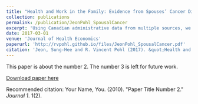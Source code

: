 ```yaml
---
title: "Health and Work in the Family: Evidence from Spouses’ Cancer Diagnoses"
collection: publications
permalink: /publication/JeonPohl_SpousalCancer
excerpt: 'Using Canadian administrative data from multiple sources, we provide the first nationally representative estimates for the effect of spouses’ cancer diagnoses on individuals’ employment and earnings and on fam- ily income. Our identification strategy exploits unexpected health shocks and combines matching with individual fixed effects in a generalized difference-in-differences framework to control for observable and unobservable heterogeneity. While the effect of spousal health shocks on labor supply is theoreti- cally ambiguous, we find strong evidence for a decline in employment and earnings of individuals whose spouses are diagnosed with cancer. We interpret this result as individuals reducing their labor supply to provide care to their sick spouses and to enjoy joint leisure. Family income substantially declines after spouses’ cancer diagnoses, suggesting that the financial consequences of such health shocks are considerable.'
date: 2017-03-01
venue: 'Journal of Health Economics'
paperurl: 'http://rvpohl.github.io/files/JeonPohl_SpousalCancer.pdf'
citation: 'Jeon, Sung-Hee and R. Vincent Pohl (2017). &quot;Health and Work in the Family: Evidence from Spouses’ Cancer Diagnoses.&quot; <i>Journal of Health Economics</i>. 52, pp. 1-18.'
---
```

This paper is about the number 2. The number 3 is left for future work.

[Download paper here](http://academicpages.github.io/files/paper2.pdf)

Recommended citation: Your Name, You. (2010). "Paper Title Number 2." <i>Journal 1</i>. 1(2).
